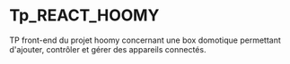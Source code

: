 # Tp_REACT_HOOMY
TP front-end du projet hoomy concernant une box domotique permettant d'ajouter, contrôler et gérer des appareils connectés.
